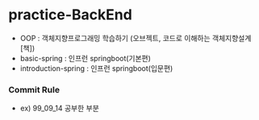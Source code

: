 # practice-BackEnd
- OOP : 객체지향프로그래밍 학습하기 (오브젝트, 코드로 이해하는 객체지향설계[책])
- basic-spring : 인프런 springboot(기본편)
- introduction-spring : 인프런 springboot(입문편)

### Commit Rule
- ex) 99_09_14 공부한 부분
